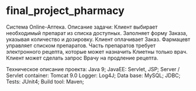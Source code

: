 # final_project_pharmacy
Система Online-Аптека. 
Описание задачи: Клиент выбирает необходимый препарат из списка доступных. Заполняет форму Заказа, указывая количество и дозировку. Клиент оплачивает Заказ. Фармацевт управляет списком препаратов. Часть препаратов требует электронного рецепта, которые может назначить Клиетны только врач. Клиент может сделать запрос Врачу на продление рецепта. 

Техническое описание проекта:
Java 9;
JavaEE: Servlet, JSP;
Server / Servlet container: Tomcat 9.0
Logger: Log4J;
Data base: MySQL;
JDBC;
Tests: JUnit4;
Build tool: Maven;
